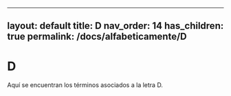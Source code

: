 
---
layout: default
title: D
nav_order: 14
has_children: true
permalink: /docs/alfabeticamente/D
---

# D

Aquí se encuentran los términos asociados a la letra D.
